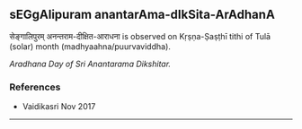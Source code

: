 ## sEGgAlipuram anantarAma-dIkSita-ArAdhanA
सेङ्गालिपुरम् अनन्तराम-दीक्षित-आराधना is observed on Kṛṣṇa-Ṣaṣṭhī tithi of Tulā (solar) month (madhyaahna/puurvaviddha).

_Aradhana Day of Sri Anantarama Dikshitar._
### References
* Vaidikasri Nov 2017


---
